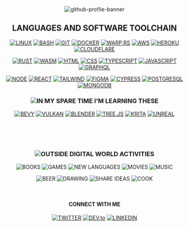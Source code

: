 <div align="center">

![github-profile-banner](https://user-images.githubusercontent.com/66398400/178087487-628293f8-e226-4b49-a188-ad100ae53204.svg)

</div>

<div align="center">

## LANGUAGES AND SOFTWARE TOOLCHAIN

</div>

<div align="center">
  
  [![LINUX](https://img.shields.io/badge/LINUX-black?style=for-the-badge&logo=LINUX&logoColor=%23FCC624)](https://www.linux.org/)
  [![BASH](https://img.shields.io/badge/BASH-black?style=for-the-badge&logo=GNU+BASH&logoColor=%234EAA25)](https://www.gnu.org/software/bash/)
  [![GIT](https://img.shields.io/badge/GIT-black?style=for-the-badge&logo=GIT&logoColor=%23F05032)](https://git-scm.com/)
  [![DOCKER](https://img.shields.io/badge/DOCKER-black?style=for-the-badge&logo=DOCKER&logoColor=%232496ED)](https://www.docker.com/)
  [![WARP.RS](https://img.shields.io/badge/WARP.RS-black?style=for-the-badge&logo=WAPPALYZER&logoColor=orangered)](https://crates.io/crates/warp)
  [![AWS](https://img.shields.io/badge/AWS-black?style=for-the-badge&logo=AMAZON+AWS&logoColor=%23FF9900)](https://aws.amazon.com/)
  [![HEROKU](https://img.shields.io/badge/HEROKU-black?style=for-the-badge&logo=HEROKU&logoColor=%239933CC)](https://www.heroku.com/)
  [![CLOUDFLARE](https://img.shields.io/badge/CLOUDFLARE-black?style=for-the-badge&logo=CLOUDFLARE&logoColor=%23F38020)](https://www.cloudflare.com/)

  [![RUST](https://img.shields.io/badge/RUST-black?style=for-the-badge&logo=Rust&logoColor=orangered)](https://rustlang.org/)
  [![WASM](https://img.shields.io/badge/WASM-black?style=for-the-badge&logo=WEBASSEMBLY&logoColor=%23654FF0)](https://developer.mozilla.org/en-US/docs/WebAssembly)
  [![HTML](https://img.shields.io/badge/HTML-black?style=for-the-badge&logo=HTML5&logoColor=%23E34F26)](https://developer.mozilla.org/en-US/docs/Web/HTML)
  [![CSS](https://img.shields.io/badge/CSS-black?style=for-the-badge&logo=CSS3&logoColor=%231572B6)](https://developer.mozilla.org/en-US/docs/Web/CSS)
  [![TYPESCRIPT](https://img.shields.io/badge/TYPESCRIPT-black?style=for-the-badge&logo=TypeScript&logoColor=%233178C6)](https://www.typescriptlang.org/)
  [![JAVASCRIPT](https://img.shields.io/badge/JAVASCRIPT-black?style=for-the-badge&logo=JAVASCRIPT&logoColor=%23F7DF1E)](https://developer.mozilla.org/en-US/docs/Learn/JavaScript/)
  [![GRAPHQL](https://img.shields.io/badge/GRAPHQL-black?style=for-the-badge&logo=GRAPHQL&logoColor=%23E10098)](https://rustlang.org/)

  [![NODE](https://img.shields.io/badge/NODE-black?style=for-the-badge&logo=NODE.JS&logoColor=%23339933)](https://nodejs.org/en/)
  [![REACT](https://img.shields.io/badge/REACT-black?style=for-the-badge&logo=REACT&logoColor=%2361DAFB)](https://reactjs.org/)
  [![TAILWIND](https://img.shields.io/badge/TAILWIND-black?style=for-the-badge&logo=TAILWIND+CSS&logoColor=%2306B6D4)](https://tailwindcss.com/)
  [![FIGMA](https://img.shields.io/badge/FIGMA-black?style=for-the-badge&logo=FIGMA&logoColor=%23F24E1E)](https://www.figma.com/)
  [![CYPRESS](https://img.shields.io/badge/CYPRESS-black?style=for-the-badge&logo=CYPRESS&logoColor=WHITE)](https://www.cypress.io/)
  [![POSTGRESQL](https://img.shields.io/badge/POSTGRESQL-black?style=for-the-badge&logo=POSTGRESQL&logoColor=%234169E1)](https://www.postgresql.org/)
  [![MONGODB](https://img.shields.io/badge/MONGODB-black?style=for-the-badge&logo=MONGODB&logoColor=%2347A248)](https://cloud.mongodb.com/)

  ### ![IN MY SPARE TIME I'M LEARNING THESE](https://img.shields.io/badge/IN_MY_SPARE_TIME_I'M_LEARNING_THESE-gray?style=for-the-badge)
  
  
  [![BEVY](https://img.shields.io/badge/BEVY-black?style=for-the-badge&logo=FAMPAY&logoColor=gray)](https://bevyengine.org/)
  [![VULKAN](https://img.shields.io/badge/VULKAN-black?style=for-the-badge&logo=VULKAN&logoColor=%23AC162C)](https://www.vulkan.org/)
  [![BLENDER](https://img.shields.io/badge/BLENDER-black?style=for-the-badge&logo=BLENDER&logoColor=%23F5792A)](https://www.blender.org/)
  [![TREE.JS](https://img.shields.io/badge/TREE.JS-black?style=for-the-badge&logo=THREE.JS&logoColor=WHITE)](https://threejs.org/)
  [![KRITA](https://img.shields.io/badge/KRITA-black?style=for-the-badge&logo=KRITA&logoColor=%233BABFF)](https://krita.org/en/)
  [![UNREAL](https://img.shields.io/badge/UNREAL-black?style=for-the-badge&logo=UNREAL+ENGINE&logoColor=WHITE)](https://www.unrealengine.com/)
    
</div>

<br>
<br>
<br>

<div align="center">

  ### ![OUTSIDE DIGITAL WORLD ACTIVITIES](https://img.shields.io/badge/OUTSIDE_DIGITAL_WORLD_ACTIVITIES-forestgreen?style=for-the-badge)

  ![BOOKS](https://img.shields.io/badge/BOOKS-black?style=for-the-badge&logo=bookstack&logoColor=gray)
  ![GAMES](https://img.shields.io/badge/GAMES-black?style=for-the-badge&logo=Nintendo+Switch&logoColor=%23FF0000)
  ![NEW LANGUAGES](https://img.shields.io/badge/NEW_LANGUAGES-black?style=for-the-badge&logo=MICROSOFT+TRANSLATOR&logoColor=white)
  ![MOVIES](https://img.shields.io/badge/MOVIES-black?style=for-the-badge&logo=IMDB&logoColor=%23F5C518)
  ![MUSIC](https://img.shields.io/badge/MUSIC-black?style=for-the-badge&logo=SPOTIFY&logoColor=%231DB954)

  ![BEER](https://img.shields.io/badge/BEER-black?style=for-the-badge&logo=HOMEBREW&logoColor=YELLOW)
  ![DRAWING](https://img.shields.io/badge/DRAWING-black?style=for-the-badge&logo=LIVEJOURNAL&logoColor=%2300B0EA)
  ![SHARE IDEAS](https://img.shields.io/badge/SHARE_IDEAS-black?style=for-the-badge&logo=JABBER&logoColor=yellow)
  ![COOK](https://img.shields.io/badge/COOK-black?style=for-the-badge&logo=JUST+EAT&logoColor=green)

  <br>
  
  #### CONNECT WITH ME

  [![TWITTER](https://img.shields.io/badge/TWITTER-1DA1F2?style=for-the-badge&logo=twitter&logoColor=white)](https://twitter.com/amindWalker)
  [![DEV.to](https://img.shields.io/badge/DEV.to-black?style=for-the-badge&logo=dev.to)](https://dev.to/amindWalker)
  [![LINKEDIN](https://img.shields.io/badge/LINKEDIN-0A66C2?style=for-the-badge&logo=linkedin)](https://br.linkedin.com/in/breno-rocha-dev)

</div>
